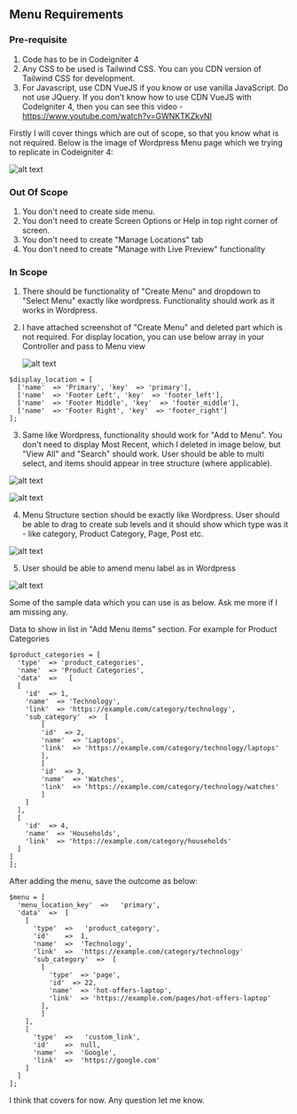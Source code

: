 ## Menu Requirements
### Pre-requisite
1. Code has to be in Codeigniter 4
2. Any CSS to be used is Tailwind CSS. You can you CDN version of Tailwind CSS for development.
3. For Javascript, use CDN VueJS if you know or use vanilla JavaScript. Do not use JQuery. If you don't know how to use CDN VueJS with CodeIgniter 4, then you can see this video - https://www.youtube.com/watch?v=GWNKTKZkvNI
   
Firstly I will cover things which are out of scope, so that you know what is not required. Below is the image of Wordpress Menu page which we trying to replicate in Codeigniter 4:

![alt text](https://i.imgur.com/adPHAu4.jpeg)

### Out Of Scope
1. You don't need to create side menu.
2. You don't need to create Screen Options or Help in top right corner of screen.
3. You don't need to create "Manage Locations" tab
4. You don't need to create "Manage with Live Preview" functionality

### In Scope
1. There should be functionality of "Create Menu" and dropdown to "Select Menu" exactly like wordpress. Functionality should work as it works in Wordpress.
2. I have attached screenshot of "Create Menu" and deleted part which is not required. For display location, you can use below array in your Controller and pass to Menu view

   ![alt text](https://i.imgur.com/IrHSuUh.jpeg)

```
$display_location = [
  ['name'  => 'Primary', 'key'  => 'primary'],
  ['name'  => 'Footer Left', 'key'  => 'footer_left'],
  ['name'  => 'Footer Middle', 'key'  => 'footer_middle'],
  ['name'  => 'Footer Right', 'key'  => 'footer_right']
];
```
3. Same like Wordpress, functionality should work for "Add to Menu". You don't need to display Most Recent, which I deleted in image below, but "View All" and "Search" should work. User should be able to multi select, and items should appear in tree structure (where applicable).
  
![alt text](https://i.imgur.com/u7GoLkf.jpeg)

![alt text](https://i.imgur.com/VMcnzNv.jpeg)

4. Menu Structure section should be exactly like Wordpress. User should be able to drag to create sub levels and it should show which type was it - like category, Product Category, Page, Post etc.

![alt text](https://i.imgur.com/4t7NLKc.jpeg)

5. User should be able to amend menu label as in Wordpress

![alt text](https://i.imgur.com/QB4utBQ.jpeg)

   
Some of the sample data which you can use is as below. Ask me more if I am missing any.

Data to show in list in "Add Menu items" section. For example for Product Categories
```
$product_categories = [
  'type'  => 'product_categories',
  'name'  => 'Product Categories',
  'data'  =>   [
  [
    'id'  => 1,
    'name'  => 'Technology',
    'link'  => 'https://example.com/category/technology',
    'sub_category'  =>  [
        [
        'id'  => 2,
        'name'  => 'Laptops',
        'link'  => 'https://example.com/category/technology/laptops'
        ],
        [
        'id'  => 3,
        'name'  => 'Watches',
        'link'  => 'https://example.com/category/technology/watches'
        ]
    ]
  ],
  [
    'id'  => 4,
    'name'  => 'Households',
    'link'  => 'https://example.com/category/households'
  ]
]
];
```

After adding the menu, save the outcome as below:

```
$menu = [
  'menu_location_key'  =>   'primary',
  'data'  =>  [
    [
      'type'  =>   'product_category',
      'id'    =>  1,
      'name'  =>  'Technology',
      'link'  =>  'https://example.com/category/technology'
      'sub_category'  =>  [
        [
          'type'  => 'page',
          'id'  => 22,
          'name'  => 'hot-offers-laptop',
          'link'  => 'https://example.com/pages/hot-offers-laptop'
        ],
        ]
    ],
    [
      'type'  =>   'custom_link',
      'id'    =>  null,
      'name'  =>  'Google',
      'link'  =>  'https://google.com'
    ]
  ]
];
```

I think that covers for now. Any question let me know.







































